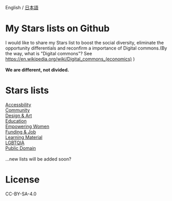 English / <a href="https://github.com/stars/4ioskd/my-Stars-lists/README-JA.md" rel="noopener noreferrer">日本語</a>
# My Stars lists on Github
I would like to share my Stars list to boost the social diversity, eliminate the opportunity differentials and reconfirm a importance of Digital commons.(By the way, what is "Digital commons"? See https://en.wikipedia.org/wiki/Digital_commons_(economics) )<br><br>
<b>We are different, not divided.</b><br>

# Stars lists
<a href="https://github.com/stars/4ioskd/lists/accessibility" rel="noopener noreferrer">Accessbility</a><br>
<a href="https://github.com/stars/4ioskd/lists/community" rel="noopener noreferrer">Community</a><br>
<a href="https://github.com/stars/4ioskd/lists/design-art" rel="noopener noreferrer">Design & Art</a><br>
<a href="https://github.com/stars/4ioskd/lists/education" rel="noopener noreferrer">Education</a><br>
<a href="https://github.com/stars/4ioskd/lists/empowering-women" rel="noopener noreferrer">Empowering Women</a><br>
<a href="https://github.com/stars/4ioskd/lists/funding-job" rel="noopener noreferrer">Funding & Job</a><br>
<a href="https://github.com/stars/4ioskd/lists/learning-material" rel="noopener noreferrer">Learning Material</a><br>
<a href="https://github.com/stars/4ioskd/lists/lgbtqia" rel="noopener noreferrer">LGBTQIA</a><br>
<a href="https://github.com/stars/4ioskd/lists/public-domain" rel="noopener noreferrer">Public Domain</a><br><br>
...new lists will be added soon?

# License
CC-BY-SA-4.0
